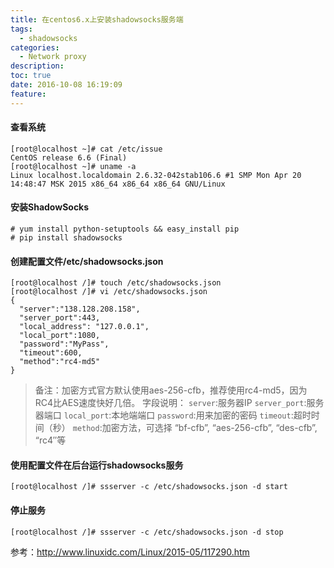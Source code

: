```yaml
---
title: 在centos6.x上安装shadowsocks服务端
tags:
  - shadowsocks
categories:
  - Network proxy
description: 
toc: true
date: 2016-10-08 16:19:09
feature:
---
```


#### 查看系统
``` shell
[root@localhost ~]# cat /etc/issue 
CentOS release 6.6 (Final) 
[root@localhost ~]# uname -a 
Linux localhost.localdomain 2.6.32-042stab106.6 #1 SMP Mon Apr 20 14:48:47 MSK 2015 x86_64 x86_64 x86_64 GNU/Linux
```

#### 安装ShadowSocks
``` shell
# yum install python-setuptools && easy_install pip 
# pip install shadowsocks
```

<!-- more  -->
#### 创建配置文件/etc/shadowsocks.json
``` shell
[root@localhost /]# touch /etc/shadowsocks.json 
[root@localhost /]# vi /etc/shadowsocks.json 
{ 
  "server":"138.128.208.158", 
  "server_port":443, 
  "local_address": "127.0.0.1", 
  "local_port":1080, 
  "password":"MyPass", 
  "timeout":600, 
  "method":"rc4-md5"
}
```
>备注：加密方式官方默认使用aes-256-cfb，推荐使用rc4-md5，因为 RC4比AES速度快好几倍。
字段说明：
    `server`:服务器IP
    `server_port`:服务器端口
    `local_port`:本地端端口
    `password`:用来加密的密码
    `timeout`:超时时间（秒）
    `method`:加密方法，可选择 “bf-cfb”, “aes-256-cfb”, “des-cfb”, “rc4″等


#### 使用配置文件在后台运行shadowsocks服务
``` shell
[root@localhost /]# ssserver -c /etc/shadowsocks.json -d start
```

#### 停止服务
``` shell
[root@localhost /]# ssserver -c /etc/shadowsocks.json -d stop
```

参考：http://www.linuxidc.com/Linux/2015-05/117290.htm
